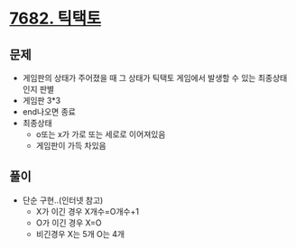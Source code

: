 # [7682. 틱택토](https://www.acmicpc.net/problem/7682)
## 문제
* 게임판의 상태가 주어졌을 때 그 상태가 틱택토 게임에서 발생할 수 있는 최종상태인지 판별
* 게임판 3*3
* end나오면 종료
* 최종상태
  * o또는 x가 가로 또는 세로로 이어져있음
  * 게임판이 가득 차있음

## 풀이
* 단순 구현..(인터넷 참고)
  * X가 이긴 경우 X개수=O개수+1
  * O가 이긴 경우 X=O
  * 비긴경우 X는 5개 O는 4개

